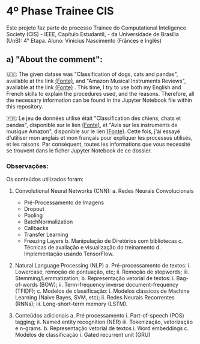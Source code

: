# 4º Phase Trainee CIS
Este projeto faz parte do processo Trainee do Computational Inteligence Society (CIS) - IEEE, Capítulo Estudantil, - da Universidade de Brasília (UnB): 4° Etapa. Aluno: Vinicius Nascimento (Frânces e Inglês)

## a) "About the comment":
🇺🇸: The given datase was "Classification of dogs, cats and pandas", available at the link [(Fonte)](https://drive.google.com/file/d/1Y7y2NXSbJRMDk5RHGr3rvZ3yCOvlDBmk/view), and "Amazon Musical Instruments Reviews",  available at the link [(Fonte)](https://drive.google.com/u/0/uc?id=1Y7y2NXSbJRMDk5RHGr3rvZ3yCOvlDBmk&export=download) . This time, I try to use both my English and French skills to explain the procedures used, and the reasons. Therefore, all the necessary information can be found in the Jupyter Notebook file within this repository.

🇫🇷: Le jeu de données utilisé était "Classification des chiens, chats et pandas", disponible sur le lien [(Fonte)](https://drive.google.com/file/d/1Y7y2NXSbJRMDk5RHGr3rvZ3yCOvlDBmk/view), et "Avis sur les instruments de musique Amazon", disponible sur le lien [(Fonte)](https://drive.google.com/u/0/uc?id=1Y7y2NXSbJRMDk5RHGr3rvZ3yCOvlDBmk&export=download). Cette fois, j'ai essayé d'utiliser mon anglais et mon français pour expliquer les processus utilisés, et les raisons. Par conséquent, toutes les informations que vous necessité se trouvent dans le ficher Jupyter Notebook de ce dossier.

### Observações:
Os conteúdos utilizados foram:
1. Convolutional Neural Networks (CNN):
  a. Redes Neurais Convolucionais
    - Pré-Processamento de Imagens
    - Dropout
    - Pooling
    - BatchNormalization
    - Callbacks
    - Transfer Learning
    - Freezing Layers
  b. Manipulação de Diretórios com bibliotecas
  c. Técnicas de avaliação e visualização do treinamento
  d. Implementação usando TensorFlow.

3. Natural Language Processing (NLP)
a. Pré-processamento de textos:
i. Lowercase, remoção de pontuação, etc;
ii. Remoção de stopwords;
iii. Stemming/Lemmatization;
b. Representação vetorial de textos:
i. Bag-of-words (BOW);
ii. Term-frequency inverse document-frequency (TFIDF);
c. Modelos de classificação:
i. Modelos clássicos de Machine Learning (Naive Bayes, SVM,
etc);
ii. Redes Neurais Recorrentes (RNNs);
iii. Long-short-term memory (LSTM).

4. Conteúdos adicionais
a. Pré processamento
i. Part-of-speech (POS) tagging;
ii. Named entity recognition (NER)
iii. Tokenização, vetorização e n-grams.
b. Representação vetorial de textos
i. Word embeddings
c. Modelos de classificação
i. Gated recurrent unit (GRU)
